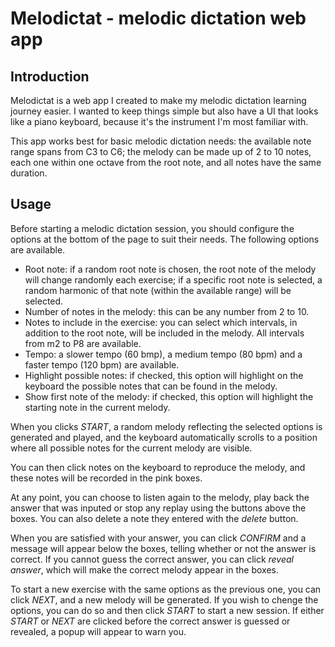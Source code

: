 # Melodictat - melodic dictation web app

## Introduction
Melodictat is a web app I created to make my melodic dictation learning journey easier. I wanted to keep things simple but also have a UI that looks like a piano keyboard, because it's the instrument I'm most familiar with.

This app works best for basic melodic dictation needs: the available note range spans from C3 to C6; the melody can be made up of 2 to 10 notes, each one within one octave from the root note, and all notes have the same duration.

## Usage
Before starting a melodic dictation session, you should configure the options at the bottom of the page to suit their needs. The following options are available.
- Root note: if a random root note is chosen, the root note of the melody will change randomly each exercise; if a specific root note is selected, a random harmonic of that note (within the available range) will be selected.
- Number of notes in the melody: this can be any number from 2 to 10.
- Notes to include in the exercise: you can select which intervals, in addition to the root note, will be included in the melody. All intervals from m2 to P8 are available.
- Tempo: a slower tempo (60 bmp), a medium tempo (80 bpm) and a faster tempo (120 bpm) are available.
- Highlight possible notes: if checked, this option will highlight on the keyboard the possible notes that can be found in the melody.
- Show first note of the melody: if checked, this option will highlight the starting note in the current melody.

When you clicks *START*, a random melody reflecting the selected options is generated and played, and the keyboard automatically scrolls to a position where all possible notes for the current melody are visible.

You can then click notes on the keyboard to reproduce the melody, and these notes will be recorded in the pink boxes.

At any point, you can choose to listen again to the melody, play back the answer that was inputed or stop any replay using the buttons above the boxes. You can also delete a note they entered with the *delete* button.

When you are satisfied with your answer, you can click *CONFIRM* and a message will appear below the boxes, telling whether or not the answer is correct. If you cannot guess the correct answer, you can click *reveal answer*, which will make the correct melody appear in the boxes.

To start a new exercise with the same options as the previous one, you can click *NEXT*, and a new melody will be generated. If you wish to chenge the options, you can do so and then click *START* to start a new session. If either *START* or *NEXT* are clicked before the correct answer is guessed or revealed, a popup will appear to warn you.
